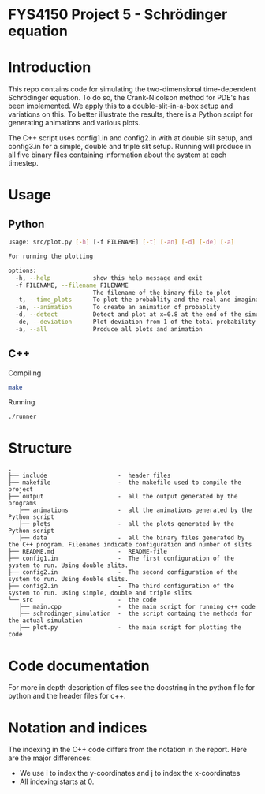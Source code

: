 # FYS4150 Project 5 - Schrödinger equation

# Introduction

This repo contains code for simulating the two-dimensional time-dependent
Schrödinger equation. To do so, the Crank-Nicolson method for PDE's has been
implemented. We apply this to a double-slit-in-a-box setup and variations on
this. To better illustrate the results, there is a Python script for generating
animations and various plots.

The C++ script uses config1.in and config2.in with at double slit setup, and
config3.in for a simple, double and triple slit setup. Running will produce in
all five binary files containing information about the system at each timestep.

# Usage

## Python

```bash
usage: src/plot.py [-h] [-f FILENAME] [-t] [-an] [-d] [-de] [-a]

For running the plotting

options:
  -h, --help            show this help message and exit
  -f FILENAME, --filename FILENAME
                        The filename of the binary file to plot
  -t, --time_plots      To plot the probablity and the real and imaginary parts of the wave function for different time steps
  -an, --animation      To create an animation of probablity
  -d, --detect          Detect and plot at x=0.8 at the end of the simulation. Include filename
  -de, --deviation      Plot deviation from 1 of the total probability
  -a, --all             Produce all plots and animation
```

## C++

Compiling

```bash
make
```

Running

```
./runner
```

# Structure

```
.
├── include                    -  header files
├── makefile                   -  the makefile used to compile the project
├── output                     -  all the output generated by the programs
   ├── animations              -  all the animations generated by the Python script
   ├── plots                   -  all the plots generated by the Python script
   ├── data                    -  all the binary files generated by the C++ program. Filenames indicate configuration and number of slits
├── README.md                  -  README-file
├── config1.in                 -  The first configuration of the system to run. Using double slits.
├── config2.in                 -  The second configuration of the system to run. Using double slits.
├── config2.in                 -  The third configuration of the system to run. Using simple, double and triple slits
└── src                        -  the code
   ├── main.cpp                -  the main script for running c++ code
   ├── schrodinger_simulation  -  the script containg the methods for the actual simulation
   ├── plot.py                 -  the main script for plotting the code
```

# Code documentation

For more in depth description of files see the docstring in the python file for
python and the header files for c++.

# Notation and indices

The indexing in the C++ code differs from the notation in the report. Here are
the major differences:

-   We use i to index the y-coordinates and j to index the x-coordinates
-   All indexing starts at 0.
